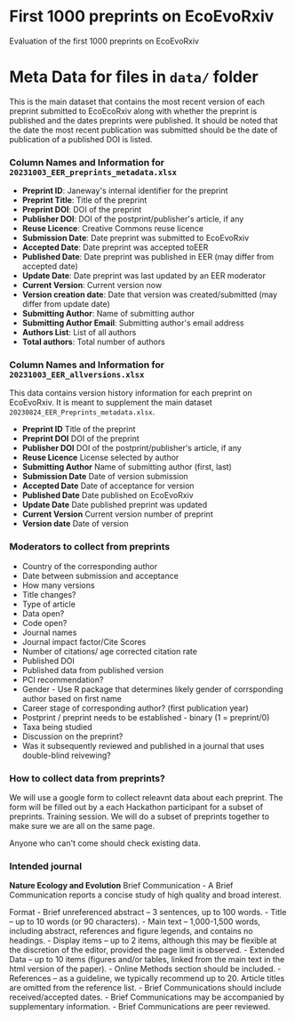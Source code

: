 # First 1000 preprints on EcoEvoRxiv

Evaluation of the first 1000 preprints on EcoEvoRxiv

# Meta Data for files in `data/` folder

This is the main dataset that contains the most recent version of each preprint submitted to EcoEcoRxiv along with whether the preprint is published and the dates preprints were published. It should be noted that the date the most recent publication was submitted should be the date of publication of a published DOI is listed.

### Column Names and Information for `20231003_EER_preprints_metadata.xlsx`
- **Preprint ID**: Janeway's internal identifier for the preprint 
- **Preprint Title**: Title of the preprint 
- **Preprint DOI**: DOI of the preprint
- **Publisher DOI**: DOI of the postprint/publisher's article, if any
- **Reuse Licence**: Creative Commons reuse licence
- **Submission Date**: Date preprint was submitted to EcoEvoRxiv
- **Accepted Date**: Date preprint was accepted to ​EER 
- **Published Date**: Date preprint was published in EER (may differ from accepted date)
- **Update Date**: Date preprint was last updated by an EER moderator
- **Current Version**: Current version now 
- **Version creation date**: Date that version was created/submitted (may differ from update date)
- **Submitting Author**: Name of submitting author
- **Submitting Author Email**: Submitting author's email address
- **Authors List**: List of all authors
- **Total authors**: Total number of authors 

### Column Names and Information for `20231003_EER_allversions.xlsx`

This data contains version history information for each preprint on EcoEvoRxiv. It is meant to supplement the main dataset `20230824_EER_Preprints_metadata.xlsx`.

 - **Preprint ID**	Title of the preprint
 - **Preprint DOI**	DOI of the preprint
 - **Publisher DOI** DOI of the postprint/publisher's article, if any
 - **Reuse Licence** License selected by author	
 - **Submitting Author** Name of submitting author (first, last)
 - **Submission Date** Date of version submission
 - **Accepted Date** Date of acceptance for version
 - **Published Date** Date published on EcoEvoRxiv
 - **Update Date**	Date published preprint was updated
 - **Current Version**	Current version number of preprint
 - **Version date** Date of version 

### Moderators to collect from preprints
- Country of the corresponding author
- Date between submission and acceptance
- How many versions
- Title changes?
- Type of article
- Data open?
- Code open?
- Journal names
- Journal impact factor/Cite Scores
- Number of citations/ age corrected citation rate
- Published DOI
- Published data from published version
- PCI recommendation?
- Gender - Use R package that determines likely gender of corrsponding author based on first name
- Career stage of corresponding author? (first publication year)
- Postprint / preprint needs to be established - binary (1 = preprint/0)
- Taxa being studied
- Discussion on the preprint?
- Was it subsequently reviewed and published in a journal that uses double-blind reivewing?

### How to collect data from preprints?	

We will use a google form to collect releavnt data about each preprint. The form will be filled out by a each Hackathon participant for a subset of preprints. Training session. We will do a subset of preprints together to make sure we are all on the same page.

Anyone who can't come should check existing data.

### Intended journal
**Nature Ecology and Evolution**
Brief Communication
	- A Brief Communication reports a concise study of high quality and broad interest. 

Format
	- Brief unreferenced abstract – 3 sentences, up to 100 words.
	- Title – up to 10 words (or 90 characters). 
	- Main text – 1,000-1,500 words, including abstract, references and figure legends, and contains no headings. 
	- Display items – up to 2 items, although this may be flexible at the discretion of the editor, provided the page limit is observed. 
	- Extended Data – up to 10 items (figures and/or tables, linked from the main text in the html version of the paper).
	- Online Methods section should be included.
	- References – as a guideline, we typically recommend up to 20. Article titles are omitted from the reference list.
	- Brief Communications should include received/accepted dates. 
	- Brief Communications may be accompanied by supplementary information. 
	- Brief Communications are peer reviewed.
